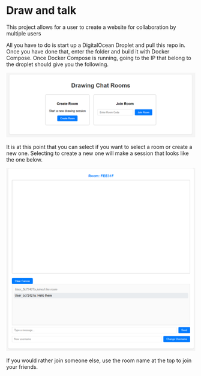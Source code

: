 # Draw and talk

This project allows for a user to create a website for collaboration by multiple users

All you have to do is start up a DigitalOcean Droplet and pull this repo in. Once you have done that, enter the folder and build it with Docker Compose. Once Docker Compose is running, going to the IP that belong to the droplet should give you the following.

![Welcome screen](welcome_screenshot.png)

It is at this point that you can select if you want to select a room or create a new one. Selecting to create a new one will make a session that looks like the one below.

![Session screen](colab_screenshot.png)

If you would rather join someone else, use the room name at the top to join your friends.
